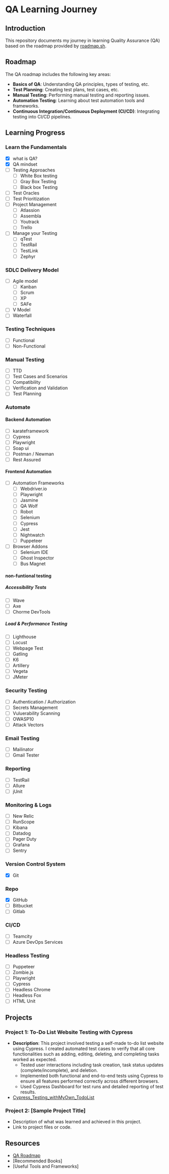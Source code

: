 # QA Learning Journey

## Introduction
This repository documents my journey in learning Quality Assurance (QA) based on the roadmap provided by [roadmap.sh](https://roadmap.sh/qa). 

## Roadmap
The QA roadmap includes the following key areas:
- **Basics of QA**: Understanding QA principles, types of testing, etc.
- **Test Planning**: Creating test plans, test cases, etc.
- **Manual Testing**: Performing manual testing and reporting issues.
- **Automation Testing**: Learning about test automation tools and frameworks.
- **Continuous Integration/Continuous Deployment (CI/CD)**: Integrating testing into CI/CD pipelines.

## Learning Progress
### Learn the Fundamentals
- [x]  what is QA?
- [x] QA mindset
- [ ] Testing Approaches
  - [ ] White Box testing
  - [ ] Gray Box Testing
  - [ ] Black box Testing
- [ ] Test Oracles
- [ ] Test Prioritization
- [ ] Project Management
  - [ ] Atlassion
  - [ ] Assembla
  - [ ] Youtrack
  - [ ] Trello
- [ ] Manage your Testing
  - [ ] qTest
  - [ ] TestRail
  - [ ] TestLink
  - [ ] Zephyr  

### SDLC Delivery Model
- [ ] Agile model
  - [ ] Kanban
  - [ ] Scrum
  - [ ] XP
  - [ ] SAFe
- [ ] V Model
- [ ] Waterfall

### Testing Techniques
- [ ] Functional
- [ ] Non-Functional

### Manual Testing
- [ ] TTD
- [ ] Test Cases and Scenarios
- [ ] Compatibility
- [ ] Verification and Validation
- [ ] Test Planning

### Automate

#### Backend Automation
- [ ] karateframework
- [ ] Cypress
- [ ] Playwright
- [ ] Soap ui
- [ ] Postman / Newman
- [ ] Rest Assured

#### Frontend Automation
- [ ] Automation Frameworks
  - [ ] Webdriver.io
  - [ ] Playwright
  - [ ] Jasmine
  - [ ] QA Wolf
  - [ ] Robot
  - [ ] Selenium
  - [ ] Cypress
  - [ ] Jest
  - [ ] Nightwatch
  - [ ] Puppeteer
- [ ] Browser Addons
  - [ ] Selenium IDE
  - [ ] Ghost Inspector
  - [ ] Bus Magnet
#### non-funtional testing
##### Accessibility Tests
- [ ] Wave
- [ ] Axe
- [ ] Chorme DevTools

##### Load & Performance Testing
- [ ] Lighthouse
- [ ] Locust
- [ ] Webpage Test
- [ ] Gatling
- [ ] K6
- [ ] Artillery
- [ ] Vegeta
- [ ] JMeter
      
### Security Testing
- [ ] Authentication / Authorization
- [ ] Secrets Management
- [ ] Vuluerability Scanning
- [ ] OWASP10
- [ ] Attack Vectors
      
### Email Testing
- [ ] Mailinator
- [ ] Gmail Tester

### Reporting
- [ ] TestRail
- [ ] Allure
- [ ] jUnit

### Monitoring & Logs
- [ ] New Relic
- [ ] RunScope
- [ ] Kibana
- [ ] Datadog
- [ ] Pager Duty
- [ ] Grafana
- [ ] Sentry

### Version Control System
- [x] Git
      
### Repo
- [x] GitHub
- [ ] Bitbucket
- [ ] Gitlab

### CI/CD
- [ ] Teamcity
- [ ] Azure DevOps Services

### Headless Testing
- [ ] Puppeteer
- [ ] Zombie.js
- [ ] Playwright
- [ ] Cypress
- [ ] Headless Chrome
- [ ] Headless Fox
- [ ] HTML Unit

## Projects
### Project 1: To-Do List Website Testing with Cypress
- **Description**: This project involved testing a self-made to-do list website using Cypress. I created automated test cases to verify that all core functionalities such as adding, editing, deleting, and completing tasks worked as expected.
    - Tested user interactions including task creation, task status updates (complete/incomplete), and deletion.
    - Implemented both functional and end-to-end tests using Cypress to ensure all features performed correctly across different browsers.
    - Used Cypress Dashboard for test runs and detailed reporting of test results.
- [Cypress_Testing_withMyOwn_TodoList]([https://roadmap.sh/qa](https://github.com/K2anC2ai/Cypress_Testing_withMyOwn_TodoList))

### Project 2: [Sample Project Title]
- Description of what was learned and achieved in this project.
- Link to project files or code.

## Resources
- [QA Roadmap](https://roadmap.sh/qa)
- [Recommended Books]
- [Useful Tools and Frameworks]
